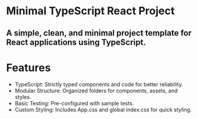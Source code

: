 # **Minimal TypeScript React Project**
## A simple, clean, and minimal project template for React applications using TypeScript.

# **Features**
- TypeScript: Strictly typed components and code for better reliability.
- Modular Structure: Organized folders for components, assets, and styles.
- Basic Testing: Pre-configured with sample tests.
- Custom Styling: Includes App.css and global index.css for quick styling.
